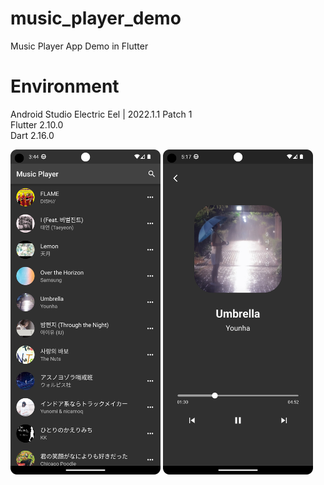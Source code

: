 # music_player_demo
Music Player App Demo in Flutter

# Environment
Android Studio Electric Eel | 2022.1.1 Patch 1 <br>
Flutter 2.10.0 <br>
Dart 2.16.0 <br>

<p align="left"><img src="music_player_01.png" width="240" height="520"/> <img src="music_player_02.png" width="240" height="520"/></p>
